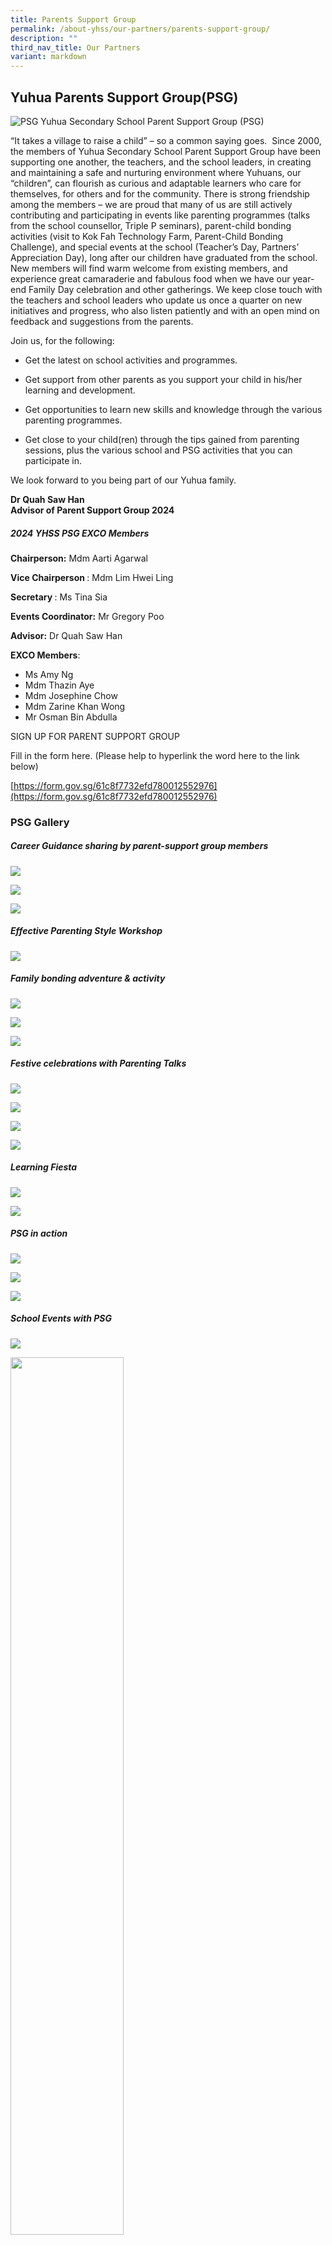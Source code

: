 ```yaml
---
title: Parents Support Group
permalink: /about-yhss/our-partners/parents-support-group/
description: ""
third_nav_title: Our Partners
variant: markdown
---
```

## Yuhua Parents Support Group(PSG)

![PSG](/images/MAIN_PHOTO.jpg)
Yuhua Secondary School Parent Support Group (PSG)&nbsp;

“It takes a village to raise a child” – so a common saying goes.&nbsp; Since 2000, the members of Yuhua Secondary School Parent Support Group have been supporting one another, the teachers, and the school leaders, in creating and maintaining a safe and nurturing environment where Yuhuans, our “children”, can flourish as curious and adaptable learners who care for themselves, for others and for the community.
There is strong friendship among the members – we are proud that many of us are still actively contributing and participating in events like parenting programmes (talks from the school counsellor, Triple P seminars), parent-child bonding activities (visit to Kok Fah Technology Farm, Parent-Child Bonding Challenge), and special events at the school (Teacher’s Day, Partners’ Appreciation Day), long after our children have graduated from the school.&nbsp; New members will find warm welcome from existing members, and experience great camaraderie and fabulous food when we have our year-end Family Day celebration and other gatherings.
We keep close touch with the teachers and school leaders who update us once a quarter on new initiatives and progress, who also listen patiently and with an open mind on feedback and suggestions from the parents.

Join us, for the following:

*   Get the latest on school activities and programmes.
    
*   Get support from other parents as you support your child in his/her learning and development.
    
*   Get opportunities to learn new skills and knowledge through the various parenting programmes.
    
*   Get close to your child(ren) through the tips gained from parenting sessions, plus the various school and PSG activities that you can participate in.
    
We look forward to you being part of our Yuhua family.&nbsp; &nbsp;

**Dr Quah Saw Han  
Advisor of Parent Support Group 2024**
##### **2024 YHSS PSG EXCO Members**

**Chairperson:** Mdm Aarti Agarwal

**Vice Chairperson&nbsp;**: Mdm Lim Hwei Ling

**Secretary&nbsp;**: Ms Tina Sia

**Events Coordinator:** Mr Gregory Poo

**Advisor:** Dr Quah Saw Han

**EXCO Members**: 

* Ms Amy Ng
* Mdm Thazin Aye
* Mdm Josephine Chow
* Mdm Zarine Khan Wong
* Mr Osman Bin Abdulla

SIGN UP FOR PARENT SUPPORT GROUP&nbsp;

Fill in the form here. (Please help to hyperlink the word here to the link below)&nbsp;

[https://form.gov.sg/61c8f7732efd780012552976](https://form.gov.sg/61c8f7732efd780012552976)


### PSG Gallery

##### Career Guidance sharing by parent-support group members

![](/images/cce28d6d3_64918.jpg)

![](/images/9d5e1c1b1_64919.jpg)

![](/images/c4dbd2b39_64920.jpg)

##### Effective Parenting Style Workshop

![](/images/410494a30_64922.jpg)

##### Family bonding adventure &amp; activity

![](/images/ec52ebb72_64924.jpg)

![](/images/d85eed3bf_64925.jpg)

![](/images/6a1c2532e_64926.jpg)

##### Festive celebrations with Parenting Talks

![](/images/58eedf2e4_64928.jpg)

![](/images/a6acd9f4c_64929.jpg)

![](/images/89cdb82b6_64933.jpg)

![](/images/0d89c79b0_64934.png)

##### Learning Fiesta 

![](/images/f2c7afe8c_64936.jpg)

![](/images/b5cc338df_64937.jpg)

##### PSG in action

![](/images/e8e0deaab_66030.jpg)

![](/images/802103019_66031.jpg)

![](/images/5f40360a1_66032.jpg)

##### School Events with PSG

![](/images/f04ab172d_64940.jpg)

<img src="/images/d54b3b0bd_64941.jpg" style="width:60%">
		 
<img src="/images/063d0bd34_64942.jpg" style="width:60%">
		 
![](/images/9afb2654c_64943.jpg)

##### Values in action programme @ Lee Ah Mooi Old Aged Home



| ![](/images/9a61b0764_64945.jpg) | ![](/images/8d38d917a_64946.jpg) | ![](/images/8d38d917a_64946.jpg)
| -------- | -------- | -------- |
|      |     |      |

|![](/images/17ea57ee8_64947.jpg)  | ![](/images/307b11ff0_64948.jpg) | |
| -------- | -------- | -------- |
|     |      |      |







### Sign up for Parent Support Group

Fill in the form&nbsp;[here](https://form.gov.sg/61c8f7732efd780012552976).